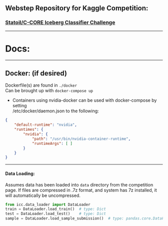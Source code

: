 ## Webstep Repository for Kaggle Competition:  
### [Statoil/C-CORE Iceberg Classifier Challenge](https://www.kaggle.com/c/statoil-iceberg-classifier-challenge)

---
# Docs:

---

## Docker: (if desired)
Dockerfile(s) are found in `./docker`  
Can be brought up with `docker-compose up`
* Containers using nvidia-docker can be used with docker-compose by setting   
/etc/docker/daemon.json to the following:  
```json
{
    "default-runtime": "nvidia",
    "runtimes": {
        "nvidia": {
            "path": "/usr/bin/nvidia-container-runtime",
            "runtimeArgs": [ ]
        }
    }
}
```

---

#### Data Loading:
Assumes data has been loaded into `data` directory from the competition page. 
If files are compressed in .7z format, and system has 7z installed, it will automatically be uncompressed.  

```python
from icc.data_loader import DataLoader
train = DataLoader.load_train()  # type: Dict
test = DataLoader.load_test()    # type: Dict
sample = DataLoader.load_sample_submission()  # type: pandas.core.DataFrame
```